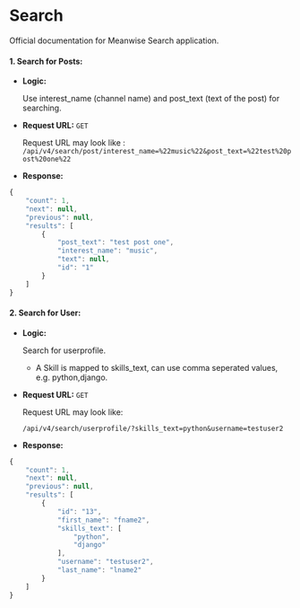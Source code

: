 # Search

Official documentation for Meanwise Search application.

#### 1. Search for Posts:

* **Logic:**
	
    Use interest_name (channel  name) and post_text (text of the post) for searching.
    
* **Request URL:** `GET`

	Request URL may look like :
	 `/api/v4/search/post/interest_name=%22music%22&post_text=%22test%20post%20one%22`


* **Response:**

```javascript
{
    "count": 1,
    "next": null,
    "previous": null,
    "results": [
        {
            "post_text": "test post one",
            "interest_name": "music",
            "text": null,
            "id": "1"
        }
    ]
}
```

#### 2. Search for User:

* **Logic:**
	
    Search for userprofile.
    
    * A Skill  is mapped to skills_text, can use comma seperated values, e.g. python,django.
    
* **Request URL:** `GET`

	Request URL may look like:
	
    ```
    /api/v4/search/userprofile/?skills_text=python&username=testuser2
    ```
    
* **Response:**

```javascript
{
    "count": 1,
    "next": null,
    "previous": null,
    "results": [
        {
            "id": "13",
            "first_name": "fname2",
            "skills_text": [
                "python",
                "django"
            ],
            "username": "testuser2",
            "last_name": "lname2"
        }
    ]
}
```